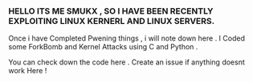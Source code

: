 ### HELLO ITS ME SMUKX , SO I HAVE BEEN RECENTLY EXPLOITING LINUX KERNERL AND LINUX SERVERS.

Once i have Completed Pwening things , i will note down here .
I Coded some ForkBomb and Kernel Attacks using C and Python .

You can check down the code here . Create an issue if anything doesnt work Here !
